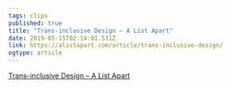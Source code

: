 ```yaml
---
tags: clips 
published: true 
title: "Trans-inclusive Design – A List Apart" 
date: 2019-05-15T02:14:01.531Z 
link: https://alistapart.com/article/trans-inclusive-design/ 
ogtype: article 
---
```

[ Trans-inclusive Design – A List Apart ]( https://alistapart.com/article/trans-inclusive-design/ ) 
